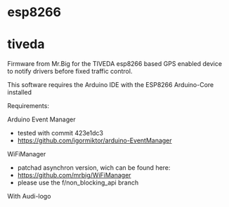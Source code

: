 # esp8266
# tiveda
Firmware from Mr.Big for the TIVEDA esp8266 based GPS enabled device to notify drivers before fixed traffic control.

This software requires the Arduino IDE with the ESP8266 Arduino-Core installed

Requirements:

Arduino Event Manager
 * tested with commit 423e1dc3
 * https://github.com/igormiktor/arduino-EventManager

WiFiManager
 * patchad asynchron version, wich can be found here:
 * https://github.com/mrbig/WiFiManager
 * please use the f/non_blocking_api branch


With Audi-logo
